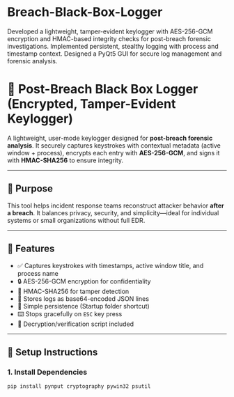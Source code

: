 # Breach-Black-Box-Logger
Developed a lightweight, tamper-evident keylogger with AES-256-GCM encryption and HMAC-based integrity checks for post-breach forensic investigations. Implemented persistent, stealthy logging with process and timestamp context. Designed a PyQt5 GUI for secure log management and forensic analysis.
# 🔐 Post-Breach Black Box Logger (Encrypted, Tamper-Evident Keylogger)

A lightweight, user-mode keylogger designed for **post-breach forensic analysis**. It securely captures keystrokes with contextual metadata (active window + process), encrypts each entry with **AES-256-GCM**, and signs it with **HMAC-SHA256** to ensure integrity.

---

## 🎯 Purpose

This tool helps incident response teams reconstruct attacker behavior **after a breach**. It balances privacy, security, and simplicity—ideal for individual systems or small organizations without full EDR.

---

## 🧰 Features

- ✅ Captures keystrokes with timestamps, active window title, and process name  
- 🔒 AES-256-GCM encryption for confidentiality  
- 🧾 HMAC-SHA256 for tamper detection  
- 📄 Stores logs as base64-encoded JSON lines  
- 🧠 Simple persistence (Startup folder shortcut)  
- ⌨️ Stops gracefully on `ESC` key press  
- 🧪 Decryption/verification script included

---

## 🔧 Setup Instructions

### 1. Install Dependencies

```bash
pip install pynput cryptography pywin32 psutil

